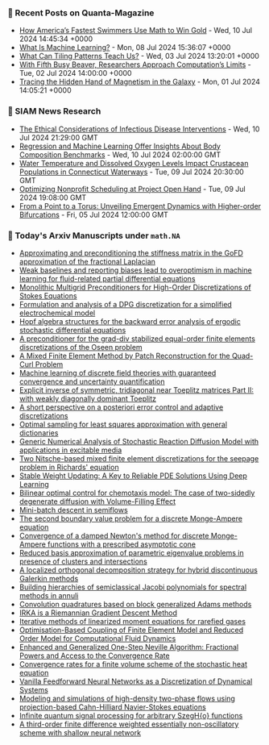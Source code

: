 ### 📝 Recent Posts on Quanta-Magazine
<!-- quanta starts -->
* <a href="https://www.quantamagazine.org/how-americas-fastest-swimmers-use-math-to-win-gold-20240710/">How America’s Fastest Swimmers Use Math to Win Gold</a> - Wed, 10 Jul 2024 14:45:34 +0000
* <a href="https://www.quantamagazine.org/what-is-machine-learning-20240708/">What Is Machine Learning?</a> - Mon, 08 Jul 2024 15:36:07 +0000
* <a href="https://www.quantamagazine.org/what-can-tiling-patterns-teach-us-20240703/">What Can Tiling Patterns Teach Us?</a> - Wed, 03 Jul 2024 13:20:01 +0000
* <a href="https://www.quantamagazine.org/amateur-mathematicians-find-fifth-busy-beaver-turing-machine-20240702/">With Fifth Busy Beaver, Researchers Approach Computation’s Limits</a> - Tue, 02 Jul 2024 14:00:00 +0000
* <a href="https://www.quantamagazine.org/tracing-the-hidden-hand-of-magnetism-in-the-galaxy-20240701/">Tracing the Hidden Hand of Magnetism in the Galaxy</a> - Mon, 01 Jul 2024 14:05:21 +0000
<!-- quanta ends -->

### 📝 SIAM News Research
<!-- siam-news starts -->
* <a href="https://sinews.siam.org/Details-Page/the-ethical-considerations-of-infectious-disease-interventions">The Ethical Considerations of Infectious Disease Interventions</a> - Wed, 10 Jul 2024 21:29:00 GMT
* <a href="https://sinews.siam.org/Details-Page/regression-and-machine-learning-offer-insights-about-body-composition-benchmarks">Regression and Machine Learning Offer Insights About Body Composition Benchmarks</a> - Wed, 10 Jul 2024 02:00:00 GMT
* <a href="https://sinews.siam.org/Details-Page/water-temperature-and-dissolved-oxygen-levels-impact-crustacean-populations-in-connecticut-waterways">Water Temperature and Dissolved Oxygen Levels Impact Crustacean Populations in Connecticut Waterways</a> - Tue, 09 Jul 2024 20:30:00 GMT
* <a href="https://sinews.siam.org/Details-Page/optimizing-nonprofit-scheduling-at-project-open-hand">Optimizing Nonprofit Scheduling at Project Open Hand</a> - Tue, 09 Jul 2024 19:08:00 GMT
* <a href="https://sinews.siam.org/Details-Page/from-a-point-to-a-torus-unveiling-emergent-dynamics-with-higher-order-bifurcations">From a Point to a Torus: Unveiling Emergent Dynamics with Higher-order Bifurcations</a> - Fri, 05 Jul 2024 12:00:00 GMT
<!-- siam-news ends -->

### 📝 Today's Arxiv Manuscripts under ``math.NA``
<!-- arxiv-math-na starts -->
* <a href="https://arxiv.org/abs/2407.07199">Approximating and preconditioning the stiffness matrix in the GoFD approximation of the fractional Laplacian</a>
* <a href="https://arxiv.org/abs/2407.07218">Weak baselines and reporting biases lead to overoptimism in machine learning for fluid-related partial differential equations</a>
* <a href="https://arxiv.org/abs/2407.07253">Monolithic Multigrid Preconditioners for High-Order Discretizations of Stokes Equations</a>
* <a href="https://arxiv.org/abs/2407.07371">Formulation and analysis of a DPG discretization for a simplified electrochemical model</a>
* <a href="https://arxiv.org/abs/2407.07451">Hopf algebra structures for the backward error analysis of ergodic stochastic differential equations</a>
* <a href="https://arxiv.org/abs/2407.07498">A preconditioner for the grad-div stabilized equal-order finite elements discretizations of the Oseen problem</a>
* <a href="https://arxiv.org/abs/2407.07629">A Mixed Finite Element Method by Patch Reconstruction for the Quad-Curl Problem</a>
* <a href="https://arxiv.org/abs/2407.07642">Machine learning of discrete field theories with guaranteed convergence and uncertainty quantification</a>
* <a href="https://arxiv.org/abs/2407.07654">Explicit inverse of symmetric, tridiagonal near Toeplitz matrices Part II: with weakly diagonally dominant Toeplitz</a>
* <a href="https://arxiv.org/abs/2407.07768">A short perspective on a posteriori error control and adaptive discretizations</a>
* <a href="https://arxiv.org/abs/2407.07814">Optimal sampling for least squares approximation with general dictionaries</a>
* <a href="https://arxiv.org/abs/2407.07834">Generic Numerical Analysis of Stochastic Reaction Diffusion Model with applications in excitable media</a>
* <a href="https://arxiv.org/abs/2407.07865">Two Nitsche-based mixed finite element discretizations for the seepage problem in Richards' equation</a>
* <a href="https://arxiv.org/abs/2407.07375">Stable Weight Updating: A Key to Reliable PDE Solutions Using Deep Learning</a>
* <a href="https://arxiv.org/abs/2407.07519">Bilinear optimal control for chemotaxis model: The case of two-sidedly degenerate diffusion with Volume-Filling Effect</a>
* <a href="https://arxiv.org/abs/2407.07556">Mini-batch descent in semiflows</a>
* <a href="https://arxiv.org/abs/1910.14376">The second boundary value problem for a discrete Monge-Ampere equation</a>
* <a href="https://arxiv.org/abs/1911.00260">Convergence of a damped Newton's method for discrete Monge-Ampere functions with a prescribed asymptotic cone</a>
* <a href="https://arxiv.org/abs/2302.00898">Reduced basis approximation of parametric eigenvalue problems in presence of clusters and intersections</a>
* <a href="https://arxiv.org/abs/2307.14961">A localized orthogonal decomposition strategy for hybrid discontinuous Galerkin methods</a>
* <a href="https://arxiv.org/abs/2310.07541">Building hierarchies of semiclassical Jacobi polynomials for spectral methods in annuli</a>
* <a href="https://arxiv.org/abs/2310.10041">Convolution quadratures based on block generalized Adams methods</a>
* <a href="https://arxiv.org/abs/2311.02031">IRKA is a Riemannian Gradient Descent Method</a>
* <a href="https://arxiv.org/abs/2312.06191">Iterative methods of linearized moment equations for rarefied gases</a>
* <a href="https://arxiv.org/abs/2402.10570">Optimisation-Based Coupling of Finite Element Model and Reduced Order Model for Computational Fluid Dynamics</a>
* <a href="https://arxiv.org/abs/2403.09586">Enhanced and Generalized One-Step Neville Algorithm: Fractional Powers and Access to the Convergence Rate</a>
* <a href="https://arxiv.org/abs/2404.05655">Convergence rates for a finite volume scheme of the stochastic heat equation</a>
* <a href="https://arxiv.org/abs/2209.10909">Vanilla Feedforward Neural Networks as a Discretization of Dynamical Systems</a>
* <a href="https://arxiv.org/abs/2406.17933">Modeling and simulations of high-density two-phase flows using projection-based Cahn-Hilliard Navier-Stokes equations</a>
* <a href="https://arxiv.org/abs/2407.05634">Infinite quantum signal processing for arbitrary SzegH{o} functions</a>
* <a href="https://arxiv.org/abs/2407.06333">A third-order finite difference weighted essentially non-oscillatory scheme with shallow neural network</a>
<!-- arxiv-math-na ends -->
